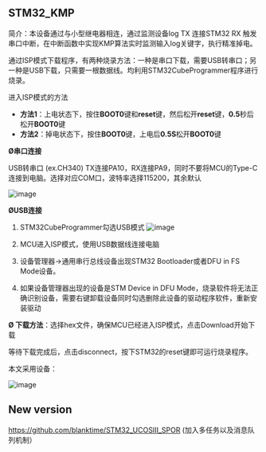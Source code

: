## STM32_KMP

简介：本设备通过与小型继电器相连，通过监测设备log TX 连接STM32 RX 触发串口中断，在中断函数中实现KMP算法实时监测输入log关键字，执行精准掉电。

通过ISP模式下载程序，有两种烧录方法：一种是串口下载，需要USB转串口；另一种是USB下载，只需要一根数据线。均利用STM32CubeProgrammer程序进行烧录。

进入ISP模式的方法

- **方法1**：上电状态下，按住**BOOT0**键和**reset**键，然后松开**reset**键，**0.5**秒后松开**BOOT0**键
- **方法2**：掉电状态下，按住**BOOT0**键，上电后**0.5S**松开**BOOT0**键

**Ø串口连接**

USB转串口 (ex.CH340) TX连接PA10，RX连接PA9，同时不要将MCU的Type-C连接到电脑。选择对应COM口，波特率选择115200，其余默认

![image](https://github.com/blanktime/STM32_KMP/assets/52731000/0391caac-0389-470d-8530-b8cf37ff3f3a)


**ØUSB连接**

1. STM32CubeProgrammer勾选USB模式
![image](https://github.com/blanktime/STM32_KMP/assets/52731000/e51d36fb-17d1-46ca-84bc-8d34b899c386)

2. MCU进入ISP模式，使用USB数据线连接电脑
3. 设备管理器->通用串行总线设备出现STM32 Bootloader或者DFU in FS Mode设备。
4. 如果设备管理器出现的设备是STM Device in DFU Mode，烧录软件将无法正确识别设备，需要右键卸载设备同时勾选删除此设备的驱动程序软件，重新安装驱动

**Ø 下载方法**：选择hex文件，确保MCU已经进入ISP模式，点击Download开始下载

等待下载完成后，点击disconnect，按下STM32的reset键即可运行烧录程序。

本文采用设备：

![image](https://github.com/blanktime/STM32_KMP/assets/52731000/a5c29d98-488d-47e3-939f-779a2b356194)


## New version
https://github.com/blanktime/STM32_UCOSIII_SPOR (加入多任务以及消息队列机制）
